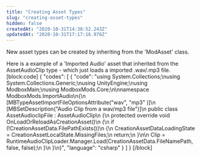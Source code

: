 ```yaml
---
title: "Creating Asset Types"
slug: "creating-asset-types"
hidden: false
createdAt: "2020-10-31T14:38:52.243Z"
updatedAt: "2020-10-31T17:17:16.976Z"
---
```

New asset types can be created by inheriting from the 'ModAsset' class.

Here is a example of a 'Imported Audio' asset that inherited from the AssetAudioClip type - which just loads a imported .wav/.mp3 file.
[block:code]
{
  "codes": [
    {
      "code": "using System.Collections;\nusing System.Collections.Generic;\nusing UnityEngine;\nusing ModboxMain;\nusing ModboxMods.Core;\n\nnamespace ModboxMods.ImportAudio\n{\n    [MBTypeAssetImportFileOptionsAttribute(\"wav\", \"mp3\" )]\n    [MBSetDescription(\"Audio Clip from a wav/mp3 file\")]\n    public class AssetAudioclipFile : AssetAudioClip\n    {\n        protected override void OnLoadOrReloadAsCreationAsset()\n        {\n            if (!CreationAssetData.FilePathExists())\n            {\n                CreationAssetDataLoadingState = CreationAssetLocalState.MissingFiles;\n                return;\n            }\n\n            Clip = RuntimeAudioClipLoader.Manager.Load(CreationAssetData.FileNamePath, false, false);\n        }\n    }\n}",
      "language": "csharp"
    }
  ]
}
[/block]